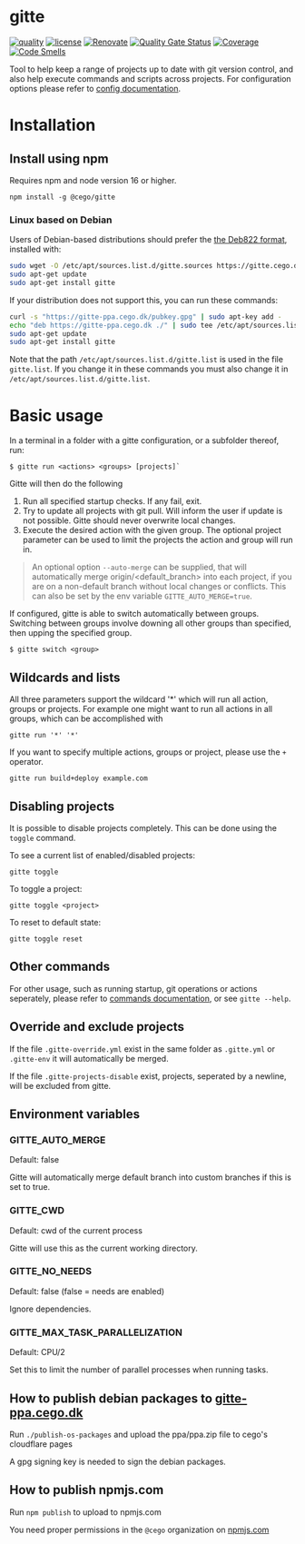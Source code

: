 # gitte

[![quality](https://img.shields.io/github/actions/workflow/status/cego/gitte/quality.yml?branch=main)](https://github.com/cego/gitte/actions)
[![license](https://img.shields.io/github/license/cego/gitte)](https://npmjs.org/package/gitte)
[![Renovate](https://img.shields.io/badge/renovate-enabled-brightgreen.svg)](https://renovatebot.com)
[![Quality Gate Status](https://sonarcloud.io/api/project_badges/measure?project=cego_gitte&metric=alert_status)](https://sonarcloud.io/dashboard?id=cego_gitte)
[![Coverage](https://sonarcloud.io/api/project_badges/measure?project=cego_gitte&metric=coverage)](https://sonarcloud.io/dashboard?id=cego_gitte)
[![Code Smells](https://sonarcloud.io/api/project_badges/measure?project=cego_gitte&metric=code_smells)](https://sonarcloud.io/dashboard?id=cego_gitte)

Tool to help keep a range of projects up to date with git version control, and also help execute commands and scripts across projects. For configuration options please refer to [config documentation](./docs/config.md).

# Installation

## Install using npm

Requires npm and node version 16 or higher.

```
npm install -g @cego/gitte
```

### Linux based on Debian

Users of Debian-based distributions should prefer the [the Deb822 format][deb822], installed with:

```bash
sudo wget -O /etc/apt/sources.list.d/gitte.sources https://gitte.cego.dk/gitte.sources
sudo apt-get update
sudo apt-get install gitte
```

[deb822]: https://repolib.readthedocs.io/en/latest/deb822-format.html#deb822-format

If your distribution does not support this, you can run these commands:

```bash
curl -s "https://gitte-ppa.cego.dk/pubkey.gpg" | sudo apt-key add -
echo "deb https://gitte-ppa.cego.dk ./" | sudo tee /etc/apt/sources.list.d/gitte.list
sudo apt-get update
sudo apt-get install gitte
```

Note that the path `/etc/apt/sources.list.d/gitte.list` is used in the file `gitte.list`.
If you change it in these commands you must also change it in `/etc/apt/sources.list.d/gitte.list`.

# Basic usage

In a terminal in a folder with a gitte configuration, or a subfolder thereof, run:

```
$ gitte run <actions> <groups> [projects]`
```

Gitte will then do the following

1. Run all specified startup checks. If any fail, exit.
2. Try to update all projects with git pull. Will inform the user if update is not possible. Gitte should never overwrite local changes.
3. Execute the desired action with the given group. The optional project parameter can be used to limit the projects the action and group will run in.

> An optional option `--auto-merge` can be supplied, that will automatically merge origin/<default_branch> into each project, if you are on a non-default branch without local changes or conflicts. This can also be set by the env variable `GITTE_AUTO_MERGE=true`.

If configured, gitte is able to switch automatically between groups. Switching between groups involve downing all other groups than specified, then upping the specified group.

```
$ gitte switch <group>
```

## Wildcards and lists

All three parameters support the wildcard '\*' which will run all action, groups or projects. For example one might want to run all actions in all groups, which can be accomplished with

```
gitte run '*' '*'
```

If you want to specify multiple actions, groups or project, please use the `+` operator.

```
gitte run build+deploy example.com
```

## Disabling projects

It is possible to disable projects completely. This can be done using the `toggle` command.

To see a current list of enabled/disabled projects:

`gitte toggle`

To toggle a project:

`gitte toggle <project>`

To reset to default state:

`gitte toggle reset`

## Other commands

For other usage, such as running startup, git operations or actions seperately, please refer to [commands documentation](./docs/commands.md), or see `gitte --help`.

## Override and exclude projects

If the file `.gitte-override.yml` exist in the same folder as `.gitte.yml` or `.gitte-env` it will automatically be merged.

If the file `.gitte-projects-disable` exist, projects, seperated by a newline, will be excluded from gitte.

## Environment variables

### GITTE_AUTO_MERGE

Default: false

Gitte will automatically merge default branch into custom branches if this is set to true.

### GITTE_CWD

Default: cwd of the current process

Gitte will use this as the current working directory.

### GITTE_NO_NEEDS

Default: false (false = needs are enabled)

Ignore dependencies.

### GITTE_MAX_TASK_PARALLELIZATION

Default: CPU/2

Set this to limit the number of parallel processes when running tasks.

## How to publish debian packages to [gitte-ppa.cego.dk](gitte-ppa.cego.dk)
Run `./publish-os-packages` and upload the ppa/ppa.zip file to cego's cloudflare pages

A gpg signing key is needed to sign the debian packages.

## How to publish npmjs.com
Run `npm publish` to upload to npmjs.com

You need proper permissions in the `@cego` organization on [npmjs.com](npmjs.com)